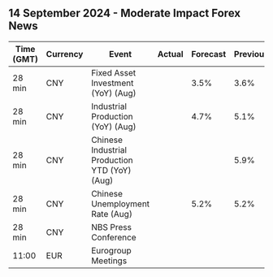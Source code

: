 ## 14 September 2024 - Moderate Impact Forex News

| Time (GMT) | Currency | Event | Actual | Forecast | Previous |
|------|----------|-------|--------|----------|----------|
| 28 min | CNY | Fixed Asset Investment (YoY) (Aug) |  | 3.5% | 3.6% |
| 28 min | CNY | Industrial Production (YoY) (Aug) |  | 4.7% | 5.1% |
| 28 min | CNY | Chinese Industrial Production YTD (YoY) (Aug) |  |  | 5.9% |
| 28 min | CNY | Chinese Unemployment Rate (Aug) |  | 5.2% | 5.2% |
| 28 min | CNY | NBS Press Conference |  |  |  |
| 11:00 | EUR | Eurogroup Meetings |  |  |  |
